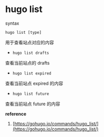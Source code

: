 # hugo list

syntax
```
hugo list [type]
```
用于查看站点对应的内容

- `hugo list drafts`

查看当前站点的 drafts

- `hugo list expired`

查看当前站点 expired 的内容

- `hugo list future`

查看当前站点 future 的内容



**reference**

1. [https://gohugo.io/commands/hugo_list/](https://gohugo.io/commands/hugo_list/)
